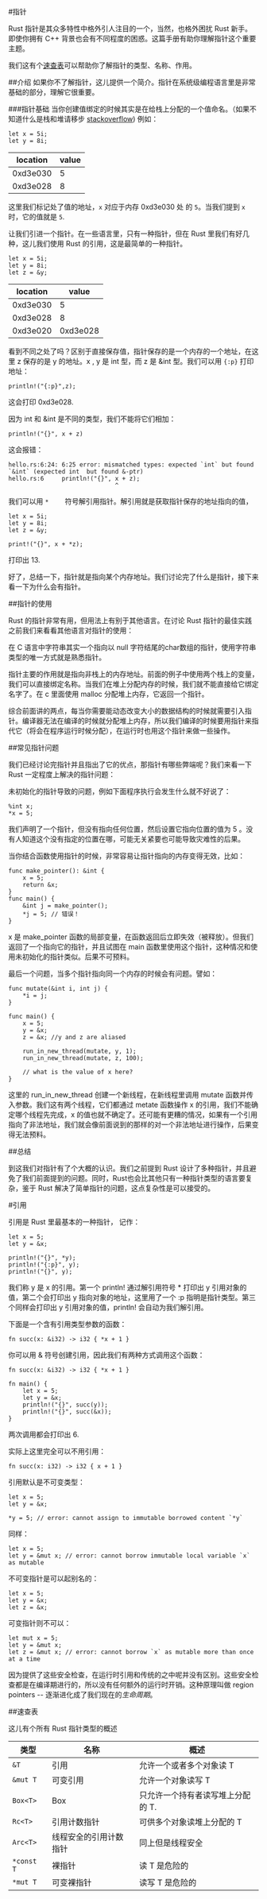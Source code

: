 #指针

Rust 指针是其众多特性中格外引人注目的一个，当然，也格外困扰 Rust 新手。即使你拥有 C++ 背景也会有不同程度的困惑。这篇手册有助你理解指针这个重要主题。

我们这有个[速查表](http://doc.rust-lang.org/book/pointers.html#cheat-sheet)可以帮助你了解指针的类型、名称、作用。

##介绍
如果你不了解指针，这儿提供一个简介。指针在系统级编程语言里是非常基础的部分，理解它很重要。

###指针基础
当你创建值绑定的时候其实是在给栈上分配的一个值命名。（如果不知道什么是栈和堆请移步 [stackoverflow](http://stackoverflow.com/questions/79923/what-and-where-are-the-stack-and-heap)) 例如：

	let x = 5i;
	let y = 8i;
	
|  location | value  |
|-----------|--------|
|  0xd3e030 |  5     |
|  0xd3e028 |  8     |

这里我们标记处了值的地址，`x` 对应于内存 0xd3e030 处 的 `5`。当我们提到 `x` 时，它的值就是 `5`.

让我们引进一个指针。在一些语言里，只有一种指针，但在 Rust 里我们有好几种，这儿我们使用 Rust 的引用，这是最简单的一种指针。

	let x = 5i;
	let y = 8i;
	let z = &y;
	
	
|  location | value  |
|-----------|--------|
|  0xd3e030 |  5     |
|  0xd3e028 |  8     |
|  0xd3e020 | 0xd3e028 |

看到不同之处了吗？区别于直接保存值，指针保存的是一个内存的一个地址，在这里 z 保存的是 y 的地址。x , y 是 int 型，而 z 是 &int 型。我们可以用 `{:p}` 打印地址：

	println!("{:p}",z);
	
这会打印 0xd3e028.

因为 int 和 &int 是不同的类型，我们不能将它们相加：

	println!("{}", x + z)
	
这会报错：

	hello.rs:6:24: 6:25 error: mismatched types: expected `int` but found `&int` (expected int 	but found &-ptr)
	hello.rs:6     println!("{}", x + z);
                                  ^
我们可以用 `*	` 符号解引用指针。解引用就是获取指针保存的地址指向的值，

	let x = 5i;
	let y = 8i;
	let z = &y;
	
	print!("{}", x + *z);
	
打印出 13.

好了，总结一下，指针就是指向某个内存地址。我们讨论完了什么是指针，接下来看一下为什么会有指针。



##指针的使用

Rust 的指针非常有用，但用法上有别于其他语言。在讨论 Rust 指针的最佳实践之前我们来看看其他语言对指针的使用：

在 C 语言中字符串其实一个指向以 null 字符结尾的char数组的指针，使用字符串类型的唯一方式就是熟悉指针。

指针主要的作用就是指向非栈上的内存地址。前面的例子中使用两个栈上的变量，我们可以直接绑定名称。当我们在堆上分配内存的时候，我们就不能直接给它绑定名字了。在 c 里面使用 malloc 分配堆上内存，它返回一个指针。

综合前面讲的两点，每当你需要能动态改变大小的数据结构的时候就需要引入指针。编译器无法在编译的时候就分配堆上内存，所以我们编译的时候要用指针来指代它（将会在程序运行时候分配），在运行时也用这个指针来做一些操作。

##常见指针问题

我们已经讨论完指针并且指出了它的优点，那指针有哪些弊端呢？我们来看一下 Rust 一定程度上解决的指针问题：

未初始化的指针导致的问题，例如下面程序执行会发生什么就不好说了：

	%int x;
	*x = 5;
我们声明了一个指针，但没有指向任何位置，然后设置它指向位置的值为 5 。没有人知道这个没有指定的位置在哪，可能无关紧要也可能导致灾难性的后果。

当你结合函数使用指针的时候，非常容易让指针指向的内存变得无效，比如：

	func make_pointer(): &int {
		x = 5;
		return &x;
	}
	func main() {
		&int j = make_pointer();
		*j = 5; // 错误！
	}

x 是 make_pointer 函数的局部变量，在函数返回后立即失效（被释放）。但我们返回了一个指向它的指针，并且试图在 main 函数里使用这个指针，这种情况和使用未初始化的指针类似。后果不可预料。

最后一个问题，当多个指针指向同一个内存的时候会有问题。譬如：

	func mutate(&int i, int j) {
    	*i = j;
	}

	func main() {
  		x = 5;
  		y = &x;
  		z = &x; //y and z are aliased

  		run_in_new_thread(mutate, y, 1);
  		run_in_new_thread(mutate, z, 100);

  		// what is the value of x here?
	}
	
这里的 run_in_new_thread 创建一个新线程，在新线程里调用 mutate 函数并传入参数。我们这有两个线程，它们都通过 metate 函数操作 x 的引用，我们不能确定哪个线程先完成，x 的值也就不确定了。还可能有更糟的情况，如果有一个引用指向了非法地址，我们就会像前面说到的那样的对一个非法地址进行操作，后果变得无法预料。

##总结

到这我们对指针有了个大概的认识。我们之前提到 Rust 设计了多种指针，并且避免了我们前面提到的问题。同时，Rust也会比其他只有一种指针类型的语言要复杂，鉴于 Rust 解决了简单指针的问题，这点复杂性是可以接受的。

#引用

引用是 Rust 里最基本的一种指针， 记作：

	let x = 5;
	let y = &x;

	println!("{}", *y);
	println!("{:p}", y);
	println!("{}", y);

我们称 y 是 x 的引用。第一个 println! 通过解引用符号 * 打印出 y 引用对象的值，第二个会打印出 y 指向对象的地址，这里用了一个 :p 指明是指针类型。第三个同样会打印出 y 引用对象的值，println! 会自动为我们解引用。

下面是一个含有引用类型参数的函数：

	fn succ(x: &i32) -> i32 { *x + 1 }

你可以用 & 符号创建引用，因此我们有两种方式调用这个函数：

	fn succ(x: &i32) -> i32 { *x + 1 }

	fn main() {
	    let x = 5;
	    let y = &x;
	    println!("{}", succ(y));
	    println!("{}", succ(&x));
	}

两次调用都会打印出 6.

实际上这里完全可以不用引用：

	fn succ(x: i32) -> i32 { x + 1 }

引用默认是不可变类型：

	let x = 5;
	let y = &x;

	*y = 5; // error: cannot assign to immutable borrowed content `*y`

同样：
	
	let x = 5;
	let y = &mut x; // error: cannot borrow immutable local variable `x` as mutable

不可变指针是可以起别名的：

	let x = 5;
	let y = &x;
	let z = &x;

可变指针则不可以：

	let mut x = 5;
	let y = &mut x;
	let z = &mut x; // error: cannot borrow `x` as mutable more than once at a time

因为提供了这些安全检查，在运行时引用和传统的之中呢并没有区别。这些安全检查都是在编译期进行的，所以没有任何额外的运行时开销。这种原理叫做 region pointers -- 逐渐进化成了我们现在的*生命周期*。

##速查表

这儿有个所有 Rust 指针类型的概述

|类型		|名称				|概述 									|
|-----------|-------------------|---------------------------------------|
|`&T`		|引用				|允许一个或者多个对象读 T 					|
|`&mut T`	|可变引用				|允许一个对象读写 T 						|
|`Box<T>`	|Box				|只允许一个持有者读写堆上分配的 T.			|
|`Rc<T>`	|引用计数指针			|可供多个对象读堆上分配的 T 					|
|`Arc<T>`	|线程安全的引用计数指针	|同上但是线程安全							|
|`*const T`	|裸指针				|读 T 是危险的							|
|`*mut T`	|可变裸指针			|读写 T 是危险的							|
